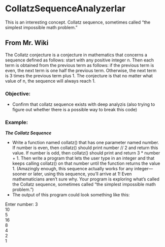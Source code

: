 # CollatzSequenceAnalyzerlar
This is an interesting concept. Collatz sequence, sometimes called “the simplest impossible math problem.”

## From Mr. Wiki
The Collatz conjecture is a conjecture in mathematics that concerns a sequence defined as follows: start with any positive integer n. Then each term is obtained from the previous term as follows: if the previous term is even, the next term is one half the previous term. Otherwise, the next term is 3 times the previous term plus 1. The conjecture is that no matter what value of n, the sequence will always reach 1.

### Objective:
- Confirm that collatz sequence exists with deep analyzis (also trying to figure out whether there is a possible way to break this code)

### Example:
***The Collatz Sequence***
- Write a function named collatz() that has one parameter named number. If number is even, then collatz() should print number // 2 and return this value. If number is odd, then collatz() should print and return 3 * number + 1. Then write a program that lets the user type in an integer and that keeps calling collatz() on that number until the function returns the value 1. (Amazingly enough, this sequence actually works for any integer—sooner or later, using this sequence, you’ll arrive at 1! Even mathematicians aren’t sure why. Your program is exploring what’s called the Collatz sequence, sometimes called “the simplest impossible math problem.”)
- The output of this program could look something like this:

Enter number:
3  <br />
10 <br />
5  <br />
16 <br />
8  <br />
4  <br />
2  <br />
1  <br />
